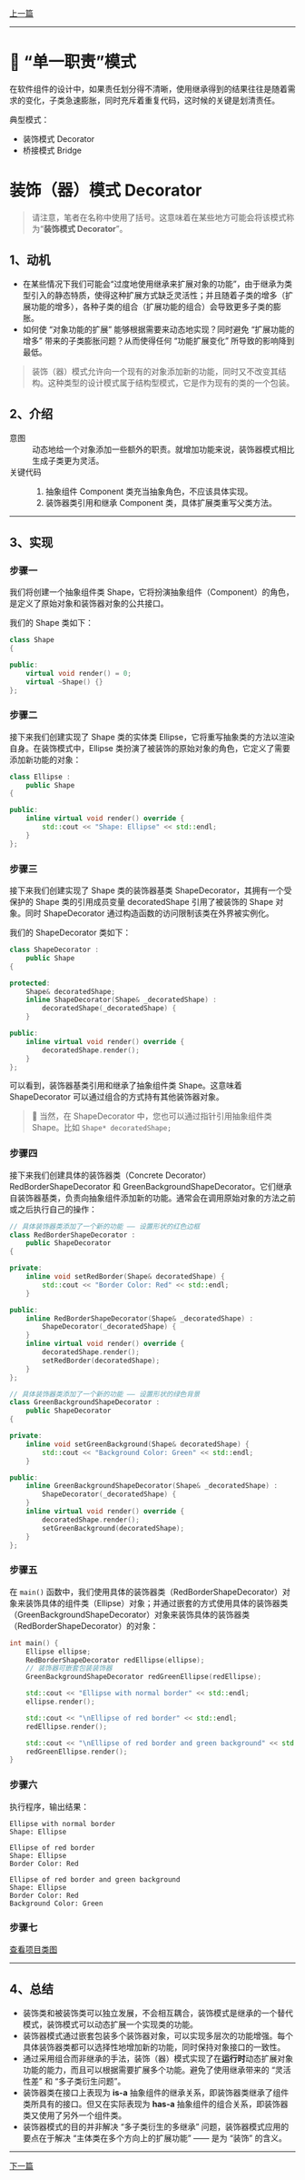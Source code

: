 [上一篇](../Observer%20Pattern/README.md)

---

# 💠 “单一职责”模式

在软件组件的设计中，如果责任划分得不清晰，使用继承得到的结果往往是随着需求的变化，子类急速膨胀，同时充斥着重复代码，这时候的关键是划清责任。

典型模式：
* 装饰模式 Decorator
* 桥接模式 Bridge

# 装饰（器）模式 Decorator

> 请注意，笔者在名称中使用了括号。这意味着在某些地方可能会将该模式称为“**装饰模式 Decorator**”。

## 1、动机

* 在某些情况下我们可能会“过度地使用继承来扩展对象的功能”，由于继承为类型引入的静态特质，使得这种扩展方式缺乏灵活性；并且随着子类的增多（扩展功能的增多），各种子类的组合（扩展功能的组合）会导致更多子类的膨胀。
* 如何使 “对象功能的扩展” 能够根据需要来动态地实现？同时避免 “扩展功能的增多” 带来的子类膨胀问题？从而使得任何 “功能扩展变化” 所导致的影响降到最低。

> 装饰（器）模式允许向一个现有的对象添加新的功能，同时又不改变其结构。这种类型的设计模式属于结构型模式，它是作为现有的类的一个包装。

## 2、介绍

<dl>
    <dt>意图</dt>
    <dd>动态地给一个对象添加一些额外的职责。就增加功能来说，装饰器模式相比生成子类更为灵活。</dd>
    <dt>关键代码</dt>
    <dd><ol><li>抽象组件 Component 类充当抽象角色，不应该具体实现。</li><li>装饰器类引用和继承 Component 类，具体扩展类重写父类方法。</li></ol></dd>
</dl>

---

## 3、实现

### 步骤一

我们将创建一个抽象组件类 Shape，它将扮演抽象组件（Component）的角色，是定义了原始对象和装饰器对象的公共接口。

我们的 Shape 类如下：

```cpp
class Shape
{

public:
	virtual void render() = 0;
	virtual ~Shape() {}
};
```

### 步骤二

接下来我们创建实现了 Shape 类的实体类 Ellipse，它将重写抽象类的方法以渲染自身。在装饰模式中，Ellipse 类扮演了被装饰的原始对象的角色，它定义了需要添加新功能的对象：

```cpp
class Ellipse :
    public Shape
{

public:
    inline virtual void render() override {
        std::cout << "Shape: Ellipse" << std::endl;
    }
};
```

### 步骤三

接下来我们创建实现了 Shape 类的装饰器基类 ShapeDecorator，其拥有一个受保护的 Shape 类的引用成员变量 decoratedShape 引用了被装饰的 Shape 对象。同时 ShapeDecorator 通过构造函数的访问限制该类在外界被实例化。

我们的 ShapeDecorator 类如下：

```cpp
class ShapeDecorator :
	public Shape
{

protected:
	Shape& decoratedShape;
	inline ShapeDecorator(Shape& _decoratedShape) :
		decoratedShape(_decoratedShape) {
	}

public:
	inline virtual void render() override {
		decoratedShape.render();
	}
};
```

可以看到，装饰器基类引用和继承了抽象组件类 Shape。这意味着 ShapeDecorator 可以通过组合的方式持有其他装饰器对象。

> 💬 当然，在 ShapeDecorator 中，您也可以通过指针引用抽象组件类 Shape。比如 `Shape* decoratedShape;`

### 步骤四

接下来我们创建具体的装饰器类（Concrete Decorator）RedBorderShapeDecorator 和 GreenBackgroundShapeDecorator。它们继承自装饰器基类，负责向抽象组件添加新的功能。通常会在调用原始对象的方法之前或之后执行自己的操作：

```cpp
// 具体装饰器类添加了一个新的功能 —— 设置形状的红色边框
class RedBorderShapeDecorator :
	public ShapeDecorator
{

private:
	inline void setRedBorder(Shape& decoratedShape) {
		std::cout << "Border Color: Red" << std::endl;
	}

public:
	inline RedBorderShapeDecorator(Shape& _decoratedShape) :
		ShapeDecorator(_decoratedShape) {
	}
	inline virtual void render() override {
		decoratedShape.render();
		setRedBorder(decoratedShape);
	}
};
```

```cpp
// 具体装饰器类添加了一个新的功能 —— 设置形状的绿色背景
class GreenBackgroundShapeDecorator :
	public ShapeDecorator
{

private:
	inline void setGreenBackground(Shape& decoratedShape) {
		std::cout << "Background Color: Green" << std::endl;
	}

public:
	inline GreenBackgroundShapeDecorator(Shape& _decoratedShape) :
		ShapeDecorator(_decoratedShape) {
	}
	inline virtual void render() override {
		decoratedShape.render();
		setGreenBackground(decoratedShape);
	}
};
```

### 步骤五

在 `main()` 函数中，我们使用具体的装饰器类（RedBorderShapeDecorator）对象来装饰具体的组件类（Ellipse）对象；并通过嵌套的方式使用具体的装饰器类（GreenBackgroundShapeDecorator）对象来装饰具体的装饰器类（RedBorderShapeDecorator）的对象：

```cpp
int main() {
	Ellipse ellipse;
	RedBorderShapeDecorator redEllipse(ellipse);
	// 装饰器可嵌套包装装饰器
	GreenBackgroundShapeDecorator redGreenEllipse(redEllipse);

	std::cout << "Ellipse with normal border" << std::endl;
	ellipse.render();

	std::cout << "\nEllipse of red border" << std::endl;
	redEllipse.render();

	std::cout << "\nEllipse of red border and green background" << std::endl;
	redGreenEllipse.render();
}
```

### 步骤六

执行程序，输出结果：

```plain
Ellipse with normal border
Shape: Ellipse

Ellipse of red border
Shape: Ellipse
Border Color: Red

Ellipse of red border and green background
Shape: Ellipse
Border Color: Red
Background Color: Green
```

### 步骤七

[查看项目类图](https://learn.microsoft.com/zh-cn/visualstudio/ide/class-designer/designing-and-viewing-classes-and-types?view=vs-2022#add-class-diagrams-to-projects)

---

## 4、总结

* 装饰类和被装饰类可以独立发展，不会相互耦合，装饰模式是继承的一个替代模式，装饰模式可以动态扩展一个实现类的功能。
* 装饰器模式通过嵌套包装多个装饰器对象，可以实现多层次的功能增强。每个具体装饰器类都可以选择性地增加新的功能，同时保持对象接口的一致性。
* 通过采用组合而非继承的手法，装饰（器）模式实现了在**运行时**动态扩展对象功能的能力，而且可以根据需要扩展多个功能。避免了使用继承带来的 “灵活性差” 和 “多子类衍生问题”。
* 装饰器类在接口上表现为 **is-a** 抽象组件的继承关系，即装饰器类继承了组件类所具有的接口。但又在实际表现为 **has-a** 抽象组件的组合关系，即装饰器类又使用了另外一个组件类。
* 装饰器模式的目的并非解决 “多子类衍生的多继承” 问题，装饰器模式应用的要点在于解决 “主体类在多个方向上的扩展功能” —— 是为 “装饰” 的含义。

---

[下一篇](../Bridge%20Pattern/README.md)